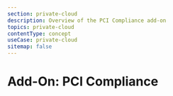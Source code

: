 ```yaml
---
section: private-cloud
description: Overview of the PCI Compliance add-on
topics: private-cloud
contentType: concept
useCase: private-cloud
sitemap: false
---
```

# Add-On: PCI Compliance